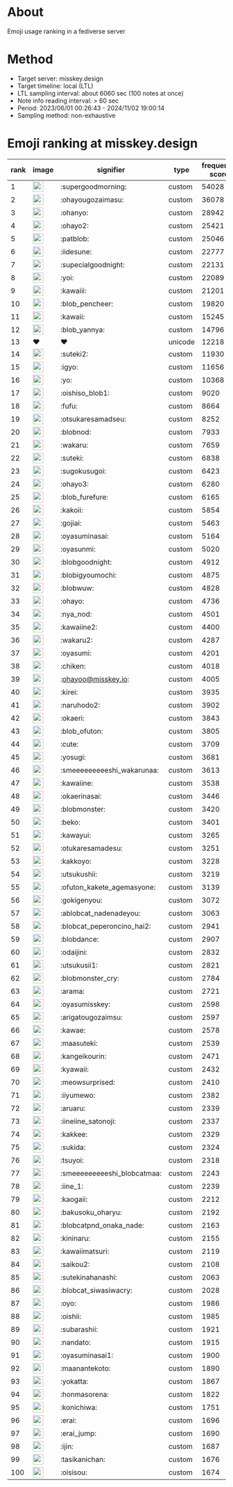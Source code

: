 # About
Emoji usage ranking in a fediverse server

# Method
- Target server: misskey.design
- Target timeline: local (LTL)
- LTL sampling interval: about 6060 sec (100 notes at once)
- Note info reading interval: > 60 sec
- Period: 2023/06/01 00:26:43 - 2024/11/02 19:00:14 
- Sampling method: non-exhaustive

# Emoji ranking at misskey.design

|rank|image|signifier|type|frequency score|
|----|----|----|----|----|
|1|<img height="24" src="https://misskey.design/emoji/supergoodmorning.webp">|:supergoodmorning:|custom|54028|
|2|<img height="24" src="https://misskey.design/emoji/ohayougozaimasu.webp">|:ohayougozaimasu:|custom|36078|
|3|<img height="24" src="https://misskey.design/emoji/ohanyo.webp">|:ohanyo:|custom|28942|
|4|<img height="24" src="https://misskey.design/emoji/ohayo2.webp">|:ohayo2:|custom|25421|
|5|<img height="24" src="https://misskey.design/emoji/patblob.webp">|:patblob:|custom|25046|
|6|<img height="24" src="https://misskey.design/emoji/iidesune.webp">|:iidesune:|custom|22777|
|7|<img height="24" src="https://misskey.design/emoji/supecialgoodnight.webp">|:supecialgoodnight:|custom|22131|
|8|<img height="24" src="https://misskey.design/emoji/yoi.webp">|:yoi:|custom|22089|
|9|<img height="24" src="https://misskey.design/emoji/kawaiii.webp">|:kawaiii:|custom|21201|
|10|<img height="24" src="https://misskey.design/emoji/blob_pencheer.webp">|:blob_pencheer:|custom|19820|
|11|<img height="24" src="https://misskey.design/emoji/kawaii.webp">|:kawaii:|custom|15245|
|12|<img height="24" src="https://misskey.design/emoji/blob_yannya.webp">|:blob_yannya:|custom|14796|
|13|❤|❤|unicode|12218|
|14|<img height="24" src="https://misskey.design/emoji/suteki2.webp">|:suteki2:|custom|11930|
|15|<img height="24" src="https://misskey.design/emoji/igyo.webp">|:igyo:|custom|11656|
|16|<img height="24" src="https://misskey.design/emoji/yo.webp">|:yo:|custom|10368|
|17|<img height="24" src="https://misskey.design/emoji/oishiso_blob1.webp">|:oishiso_blob1:|custom|9020|
|18|<img height="24" src="https://misskey.design/emoji/fufu.webp">|:fufu:|custom|8664|
|19|<img height="24" src="https://misskey.design/emoji/otsukaresamadseu.webp">|:otsukaresamadseu:|custom|8252|
|20|<img height="24" src="https://misskey.design/emoji/blobnod.webp">|:blobnod:|custom|7933|
|21|<img height="24" src="https://misskey.design/emoji/wakaru.webp">|:wakaru:|custom|7659|
|22|<img height="24" src="https://misskey.design/emoji/suteki.webp">|:suteki:|custom|6838|
|23|<img height="24" src="https://misskey.design/emoji/sugokusugoi.webp">|:sugokusugoi:|custom|6423|
|24|<img height="24" src="https://misskey.design/emoji/ohayo3.webp">|:ohayo3:|custom|6280|
|25|<img height="24" src="https://misskey.design/emoji/blob_furefure.webp">|:blob_furefure:|custom|6165|
|26|<img height="24" src="https://misskey.design/emoji/kakoii.webp">|:kakoii:|custom|5854|
|27|<img height="24" src="https://misskey.design/emoji/gojiai.webp">|:gojiai:|custom|5463|
|28|<img height="24" src="https://misskey.design/emoji/oyasuminasai.webp">|:oyasuminasai:|custom|5164|
|29|<img height="24" src="https://misskey.design/emoji/oyasunmi.webp">|:oyasunmi:|custom|5020|
|30|<img height="24" src="https://misskey.design/emoji/blobgoodnight.webp">|:blobgoodnight:|custom|4912|
|31|<img height="24" src="https://misskey.design/emoji/blobigyoumochi.webp">|:blobigyoumochi:|custom|4875|
|32|<img height="24" src="https://misskey.design/emoji/blobwuw.webp">|:blobwuw:|custom|4828|
|33|<img height="24" src="https://misskey.design/emoji/ohayo.webp">|:ohayo:|custom|4736|
|34|<img height="24" src="https://misskey.design/emoji/nya_nod.webp">|:nya_nod:|custom|4501|
|35|<img height="24" src="https://misskey.design/emoji/kawaiine2.webp">|:kawaiine2:|custom|4400|
|36|<img height="24" src="https://misskey.design/emoji/wakaru2.webp">|:wakaru2:|custom|4287|
|37|<img height="24" src="https://misskey.design/emoji/oyasumi.webp">|:oyasumi:|custom|4201|
|38|<img height="24" src="https://misskey.design/emoji/chiken.webp">|:chiken:|custom|4018|
|39|<img height="24" src="https://misskey.design/emoji/ohayoo.webp">|:ohayoo@misskey.io:|custom|4005|
|40|<img height="24" src="https://misskey.design/emoji/kirei.webp">|:kirei:|custom|3935|
|41|<img height="24" src="https://misskey.design/emoji/naruhodo2.webp">|:naruhodo2:|custom|3902|
|42|<img height="24" src="https://misskey.design/emoji/okaeri.webp">|:okaeri:|custom|3843|
|43|<img height="24" src="https://misskey.design/emoji/blob_ofuton.webp">|:blob_ofuton:|custom|3805|
|44|<img height="24" src="https://misskey.design/emoji/cute.webp">|:cute:|custom|3709|
|45|<img height="24" src="https://misskey.design/emoji/yosugi.webp">|:yosugi:|custom|3681|
|46|<img height="24" src="https://misskey.design/emoji/smeeeeeeeeeshi_wakarunaa.webp">|:smeeeeeeeeeshi_wakarunaa:|custom|3613|
|47|<img height="24" src="https://misskey.design/emoji/kawaiine.webp">|:kawaiine:|custom|3538|
|48|<img height="24" src="https://misskey.design/emoji/okaerinasai.webp">|:okaerinasai:|custom|3446|
|49|<img height="24" src="https://misskey.design/emoji/blobmonster.webp">|:blobmonster:|custom|3420|
|50|<img height="24" src="https://misskey.design/emoji/beko.webp">|:beko:|custom|3401|
|51|<img height="24" src="https://misskey.design/emoji/kawayui.webp">|:kawayui:|custom|3265|
|52|<img height="24" src="https://misskey.design/emoji/otukaresamadesu.webp">|:otukaresamadesu:|custom|3251|
|53|<img height="24" src="https://misskey.design/emoji/kakkoyo.webp">|:kakkoyo:|custom|3228|
|54|<img height="24" src="https://misskey.design/emoji/utsukushii.webp">|:utsukushii:|custom|3219|
|55|<img height="24" src="https://misskey.design/emoji/ofuton_kakete_agemasyone.webp">|:ofuton_kakete_agemasyone:|custom|3139|
|56|<img height="24" src="https://misskey.design/emoji/gokigenyou.webp">|:gokigenyou:|custom|3072|
|57|<img height="24" src="https://misskey.design/emoji/ablobcat_nadenadeyou.webp">|:ablobcat_nadenadeyou:|custom|3063|
|58|<img height="24" src="https://misskey.design/emoji/blobcat_peperoncino_hai2.webp">|:blobcat_peperoncino_hai2:|custom|2941|
|59|<img height="24" src="https://misskey.design/emoji/blobdance.webp">|:blobdance:|custom|2907|
|60|<img height="24" src="https://misskey.design/emoji/odaijini.webp">|:odaijini:|custom|2832|
|61|<img height="24" src="https://misskey.design/emoji/utsukusii1.webp">|:utsukusii1:|custom|2821|
|62|<img height="24" src="https://misskey.design/emoji/blobmonster_cry.webp">|:blobmonster_cry:|custom|2784|
|63|<img height="24" src="https://misskey.design/emoji/arama.webp">|:arama:|custom|2721|
|64|<img height="24" src="https://misskey.design/emoji/oyasumisskey.webp">|:oyasumisskey:|custom|2598|
|65|<img height="24" src="https://misskey.design/emoji/arigatougozaimsu.webp">|:arigatougozaimsu:|custom|2597|
|66|<img height="24" src="https://misskey.design/emoji/kawae.webp">|:kawae:|custom|2578|
|67|<img height="24" src="https://misskey.design/emoji/maasuteki.webp">|:maasuteki:|custom|2539|
|68|<img height="24" src="https://misskey.design/emoji/kangeikourin.webp">|:kangeikourin:|custom|2471|
|69|<img height="24" src="https://misskey.design/emoji/kyawaii.webp">|:kyawaii:|custom|2432|
|70|<img height="24" src="https://misskey.design/emoji/meowsurprised.webp">|:meowsurprised:|custom|2410|
|71|<img height="24" src="https://misskey.design/emoji/iiyumewo.webp">|:iiyumewo:|custom|2382|
|72|<img height="24" src="https://misskey.design/emoji/aruaru.webp">|:aruaru:|custom|2339|
|73|<img height="24" src="https://misskey.design/emoji/iineiine_satonoji.webp">|:iineiine_satonoji:|custom|2337|
|74|<img height="24" src="https://misskey.design/emoji/kakkee.webp">|:kakkee:|custom|2329|
|75|<img height="24" src="https://misskey.design/emoji/sukida.webp">|:sukida:|custom|2324|
|76|<img height="24" src="https://misskey.design/emoji/tsuyoi.webp">|:tsuyoi:|custom|2318|
|77|<img height="24" src="https://misskey.design/emoji/smeeeeeeeeeshi_blobcatmaa.webp">|:smeeeeeeeeeshi_blobcatmaa:|custom|2243|
|78|<img height="24" src="https://misskey.design/emoji/iine_1.webp">|:iine_1:|custom|2239|
|79|<img height="24" src="https://misskey.design/emoji/kaogaii.webp">|:kaogaii:|custom|2212|
|80|<img height="24" src="https://misskey.design/emoji/bakusoku_oharyu.webp">|:bakusoku_oharyu:|custom|2192|
|81|<img height="24" src="https://misskey.design/emoji/blobcatpnd_onaka_nade.webp">|:blobcatpnd_onaka_nade:|custom|2163|
|82|<img height="24" src="https://misskey.design/emoji/kininaru.webp">|:kininaru:|custom|2155|
|83|<img height="24" src="https://misskey.design/emoji/kawaiimatsuri.webp">|:kawaiimatsuri:|custom|2119|
|84|<img height="24" src="https://misskey.design/emoji/saikou2.webp">|:saikou2:|custom|2108|
|85|<img height="24" src="https://misskey.design/emoji/sutekinahanashi.webp">|:sutekinahanashi:|custom|2063|
|86|<img height="24" src="https://misskey.design/emoji/blobcat_siwasiwacry.webp">|:blobcat_siwasiwacry:|custom|2028|
|87|<img height="24" src="https://misskey.design/emoji/oyo.webp">|:oyo:|custom|1986|
|88|<img height="24" src="https://misskey.design/emoji/oishii.webp">|:oishii:|custom|1985|
|89|<img height="24" src="https://misskey.design/emoji/subarashii.webp">|:subarashii:|custom|1921|
|90|<img height="24" src="https://misskey.design/emoji/nandato.webp">|:nandato:|custom|1915|
|91|<img height="24" src="https://misskey.design/emoji/oyasuminasai1.webp">|:oyasuminasai1:|custom|1900|
|92|<img height="24" src="https://misskey.design/emoji/maanantekoto.webp">|:maanantekoto:|custom|1890|
|93|<img height="24" src="https://misskey.design/emoji/yokatta.webp">|:yokatta:|custom|1867|
|94|<img height="24" src="https://misskey.design/emoji/honmasorena.webp">|:honmasorena:|custom|1822|
|95|<img height="24" src="https://misskey.design/emoji/konichiwa.webp">|:konichiwa:|custom|1751|
|96|<img height="24" src="https://misskey.design/emoji/erai.webp">|:erai:|custom|1696|
|97|<img height="24" src="https://misskey.design/emoji/erai_jump.webp">|:erai_jump:|custom|1690|
|98|<img height="24" src="https://misskey.design/emoji/ijin.webp">|:ijin:|custom|1687|
|99|<img height="24" src="https://misskey.design/emoji/tasikanichan.webp">|:tasikanichan:|custom|1676|
|100|<img height="24" src="https://misskey.design/emoji/oisisou.webp">|:oisisou:|custom|1674|
